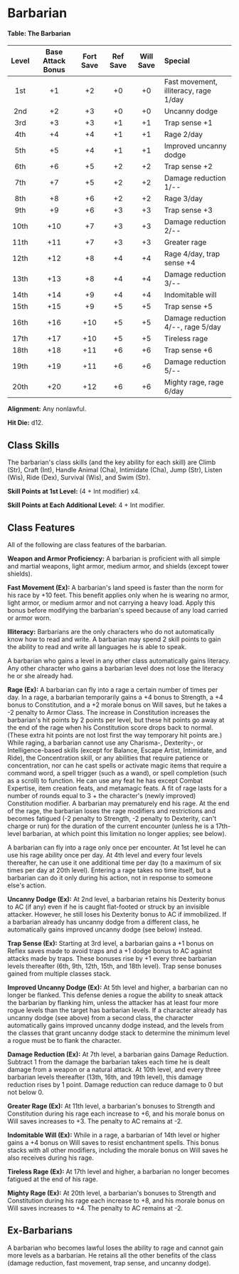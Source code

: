 # Barbarian

#### Table: The Barbarian

| Level | Base Attack Bonus | Fort Save | Ref Save | Will Save | Special                               |
|:-----:|:-----------------:|:---------:|:--------:|:---------:|:------------------------------------- |
|  1st  |        +1         |    +2     |    +0    |    +0     | Fast movement, illiteracy, rage 1/day |
|  2nd  |        +2         |    +3     |    +0    |    +0     | Uncanny dodge                         |
|  3rd  |        +3         |    +3     |    +1    |    +1     | Trap sense +1                         |
|  4th  |        +4         |    +4     |    +1    |    +1     | Rage 2/day                            |
|  5th  |        +5         |    +4     |    +1    |    +1     | Improved uncanny dodge                |
|  6th  |        +6         |    +5     |    +2    |    +2     | Trap sense +2                         |
|  7th  |        +7         |    +5     |    +2    |    +2     | Damage reduction 1/--                 |
|  8th  |        +8         |    +6     |    +2    |    +2     | Rage 3/day                            |
|  9th  |        +9         |    +6     |    +3    |    +3     | Trap sense +3                         |
| 10th  |        +10        |    +7     |    +3    |    +3     | Damage reduction 2/--                 |
| 11th  |        +11        |    +7     |    +3    |    +3     | Greater rage                          |
| 12th  |        +12        |    +8     |    +4    |    +4     | Rage 4/day, trap sense +4             |
| 13th  |        +13        |    +8     |    +4    |    +4     | Damage reduction 3/--                 |
| 14th  |        +14        |    +9     |    +4    |    +4     | Indomitable will                      |
| 15th  |        +15        |    +9     |    +5    |    +5     | Trap sense +5                         |
| 16th  |        +16        |    +10    |    +5    |    +5     | Damage reduction 4/--, rage 5/day     |
| 17th  |        +17        |    +10    |    +5    |    +5     | Tireless rage                         |
| 18th  |        +18        |    +11    |    +6    |    +6     | Trap sense +6                         |
| 19th  |        +19        |    +11    |    +6    |    +6     | Damage reduction 5/--                 |
| 20th  |        +20        |    +12    |    +6    |    +6     | Mighty rage, rage 6/day               |

**Alignment:** Any nonlawful.

**Hit Die:** d12.

## Class Skills

The barbarian's class skills (and the key ability for each skill) are Climb (Str), Craft (Int), Handle Animal (Cha), Intimidate (Cha), Jump (Str), Listen (Wis), Ride (Dex), Survival (Wis), and Swim (Str).

**Skill Points at 1st Level:** (4 + Int modifier) x4.

**Skill Points at Each Additional Level:** 4 + Int modifier.

## Class Features

All of the following are class features of the barbarian.

**Weapon and Armor Proficiency:** A barbarian is proficient with all simple and martial weapons, light armor, medium armor, and shields (except tower shields).

**Fast Movement (Ex):** A barbarian's land speed is faster than the norm for his race by +10 feet. This benefit applies only when he is wearing no armor, light armor, or medium armor and not carrying a heavy load. Apply this bonus before modifying the barbarian's speed because of any load carried or armor worn.

**Illiteracy:** Barbarians are the only characters who do not automatically know how to read and write. A barbarian may spend 2 skill points to gain the ability to read and write all languages he is able to speak.

A barbarian who gains a level in any other class automatically gains literacy. Any other character who gains a barbarian level does not lose the literacy he or she already had.

**Rage (Ex):** A barbarian can fly into a rage a certain number of times per day. In a rage, a barbarian temporarily gains a +4 bonus to Strength, a +4 bonus to Constitution, and a +2 morale bonus on Will saves, but he takes a -2 penalty to Armor Class. The increase in Constitution increases the barbarian's hit points by 2 points per level, but these hit points go away at the end of the rage when his Constitution score drops back to normal. (These extra hit points are not lost first the way temporary hit points are.) While raging, a barbarian cannot use any Charisma-, Dexterity-, or Intelligence-based skills (except for Balance, Escape Artist, Intimidate, and Ride), the Concentration skill, or any abilities that require patience or concentration, nor can he cast spells or activate magic items that require a command word, a spell trigger (such as a wand), or spell completion (such as a scroll) to function. He can use any feat he has except Combat Expertise, item creation feats, and metamagic feats. A fit of rage lasts for a number of rounds equal to 3 + the character's (newly improved) Constitution modifier. A barbarian may prematurely end his rage. At the end of the rage, the barbarian loses the rage modifiers and restrictions and becomes fatigued (-2 penalty to Strength, -2 penalty to Dexterity, can't charge or run) for the duration of the current encounter (unless he is a 17th-level barbarian, at which point this limitation no longer applies; see below).

A barbarian can fly into a rage only once per encounter. At 1st level he can use his rage ability once per day. At 4th level and every four levels thereafter, he can use it one additional time per day (to a maximum of six times per day at 20th level). Entering a rage takes no time itself, but a barbarian can do it only during his action, not in response to someone else's action.

**Uncanny Dodge (Ex):** At 2nd level, a barbarian retains his Dexterity bonus to AC (if any) even if he is caught flat-footed or struck by an invisible attacker. However, he still loses his Dexterity bonus to AC if immobilized. If a barbarian already has uncanny dodge from a different class, he automatically gains improved uncanny dodge (see below) instead.

**Trap Sense (Ex):** Starting at 3rd level, a barbarian gains a +1 bonus on Reflex saves made to avoid traps and a +1 dodge bonus to AC against attacks made by traps. These bonuses rise by +1 every three barbarian levels thereafter (6th, 9th, 12th, 15th, and 18th level). Trap sense bonuses gained from multiple classes stack.

**Improved Uncanny Dodge (Ex):** At 5th level and higher, a barbarian can no longer be flanked. This defense denies a rogue the ability to sneak attack the barbarian by flanking him, unless the attacker has at least four more rogue levels than the target has barbarian levels. If a character already has uncanny dodge (see above) from a second class, the character automatically gains improved uncanny dodge instead, and the levels from the classes that grant uncanny dodge stack to determine the minimum level a rogue must be to flank the character.

**Damage Reduction (Ex):** At 7th level, a barbarian gains Damage Reduction. Subtract 1 from the damage the barbarian takes each time he is dealt damage from a weapon or a natural attack. At 10th level, and every three barbarian levels thereafter (13th, 16th, and 19th level), this damage reduction rises by 1 point. Damage reduction can reduce damage to 0 but not below 0.

**Greater Rage (Ex):** At 11th level, a barbarian's bonuses to Strength and Constitution during his rage each increase to +6, and his morale bonus on Will saves increases to +3. The penalty to AC remains at -2.

**Indomitable Will (Ex):** While in a rage, a barbarian of 14th level or higher gains a +4 bonus on Will saves to resist enchantment spells. This bonus stacks with all other modifiers, including the morale bonus on Will saves he also receives during his rage.

**Tireless Rage (Ex):** At 17th level and higher, a barbarian no longer becomes fatigued at the end of his rage.

**Mighty Rage (Ex):** At 20th level, a barbarian's bonuses to Strength and Constitution during his rage each increase to +8, and his morale bonus on Will saves increases to +4. The penalty to AC remains at -2.

## Ex-Barbarians

A barbarian who becomes lawful loses the ability to rage and cannot gain more levels as a barbarian. He retains all the other benefits of the class (damage reduction, fast movement, trap sense, and uncanny dodge).
